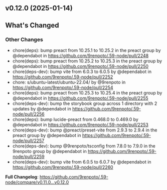## v0.12.0 (2025-01-14)
<!-- Release notes generated using configuration in .github/release.yml at main -->

## What's Changed
### Other Changes
* chore(deps): bump preact from 10.25.1 to 10.25.2 in the preact group by @dependabot in https://github.com/9renpoto/.59-node/pull/2248
* chore(deps): bump preact from 10.25.2 to 10.25.3 in the preact group by @dependabot in https://github.com/9renpoto/.59-node/pull/2250
* chore(deps-dev): bump vite from 6.0.3 to 6.0.5 by @dependabot in https://github.com/9renpoto/.59-node/pull/2252
* chore: s/ubuntu-latest/ubuntu-22.04/ by @9renpoto in https://github.com/9renpoto/.59-node/pull/2254
* chore(deps): bump preact from 10.25.3 to 10.25.4 in the preact group by @dependabot in https://github.com/9renpoto/.59-node/pull/2255
* chore(deps-dev): bump the storybook group across 1 directory with 2 updates by @dependabot in https://github.com/9renpoto/.59-node/pull/2256
* chore(deps): bump lucide-preact from 0.468.0 to 0.469.0 by @dependabot in https://github.com/9renpoto/.59-node/pull/2253
* chore(deps-dev): bump @preact/preset-vite from 2.9.3 to 2.9.4 in the preact group by @dependabot in https://github.com/9renpoto/.59-node/pull/2257
* chore(deps-dev): bump @9renpoto/tsconfig from 7.8.0 to 7.9.0 in the 9renpoto group by @dependabot in https://github.com/9renpoto/.59-node/pull/2259
* chore(deps-dev): bump vite from 6.0.5 to 6.0.7 by @dependabot in https://github.com/9renpoto/.59-node/pull/2260


**Full Changelog**: https://github.com/9renpoto/.59-node/compare/v0.11.0...v0.12.0
